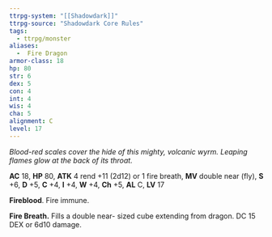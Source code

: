 ```yaml
---
ttrpg-system: "[[Shadowdark]]"
ttrpg-source: "Shadowdark Core Rules"
tags:
  - ttrpg/monster
aliases:
  -  Fire Dragon
armor-class: 18
hp: 80
str: 6
dex: 5
con: 4
int: 4
wis: 4
cha: 5
alignment: C
level: 17
---
```


_Blood-red scales cover the hide of this mighty, volcanic wyrm. Leaping flames glow at the back of its throat._

**AC** 18, **HP** 80, **ATK** 4 rend +11 (2d12) or 1 fire breath, **MV** double near (fly), **S** +6, **D** +5, **C** +4, **I** +4, **W** +4, **Ch** +5, **AL** C, **LV** 17

**Fireblood**. Fire immune. 

**Fire Breath.** Fills a double near- sized cube extending from dragon. DC 15 DEX or 6d10 damage.

